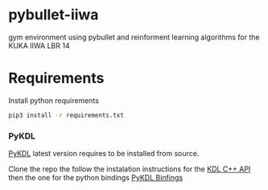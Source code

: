 # pybullet-iiwa

gym environment using pybullet and reinforment learning algorithms for the KUKA IIWA LBR 14

# Requirements

Install python requirements

```bash
pip3 install -r requirements.txt
```

### PyKDL

[PyKDL](https://github.com/orocos/orocos_kinematics_dynamics) latest version
requires to be installed from source.

Clone the repo the follow the instalation instructions for the
[KDL C++ API](https://github.com/orocos/orocos_kinematics_dynamics/blob/master/orocos_kdl/INSTALL.md)
then the one for the python bindings
[PyKDL Binfings](https://github.com/orocos/orocos_kinematics_dynamics/blob/master/python_orocos_kdl/INSTALL.md)
